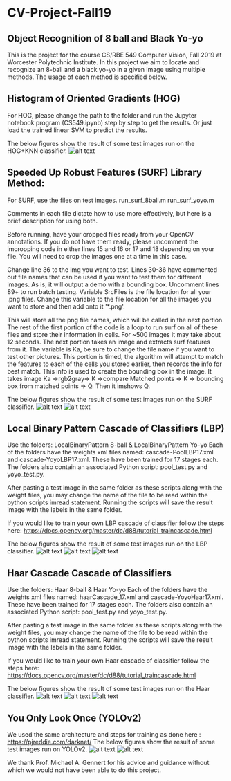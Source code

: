 # CV-Project-Fall19
## Object Recognition of 8 ball and Black Yo-yo

This is the project for the course CS/RBE 549 Computer Vision, Fall 2019 at Worcester Polytechnic Institute.
In this project we aim to locate and recognize an 8-ball and a black yo-yo in a given image using multiple methods.
The usage of each method is specified below.

## Histogram of Oriented Gradients (HOG)
For HOG, please change the path to the folder and run the Jupyter notebook program (CS549.ipynb) step by step to get the results. Or just load the trained linear SVM to predict the results. 

The below figures show the result of some test images run on the HOG+KNN classifier.
![alt text](https://github.com/ajaydxb97/CV-Project-Fall19/blob/master/HOG/image4.png "1")

## Speeded Up Robust Features (SURF) Library Method:
For SURF, use the files on test images.
  run_surf_8ball.m
  run_surf_yoyo.m

Comments in each file dictate how to use more effectively, but here is a brief description for using both.

Before running, have your cropped files ready from your OpenCV annotations. If you do not have them ready, please uncomment the imcropping code in either lines 15 and 16 or 17 and 18 depending on your file. You will need to crop the images one at a time in this case. 

Change line 36 to the img you want to test. Lines 30-36 have commented out file names that can be used if you want to test them for different images. As is, it will output a demo with a bounding box. Uncomment lines 89+ to run batch testing. Variable SrcFiles is the file location for all your .png files. Change this variable to the file location for all the images you want to store and then add onto it '\*.png'. 

This will store all the png file names, which will be called in the next portion. The rest of the first portion of the code is a loop to run surf on all of these files and store their information in cells. For ~500 images it may take about 12 seconds. The next portion takes an image and extracts surf features from it. The variable is Ka, be sure to change the file name if you want to test other pictures. This portion is timed, the algorithm will attempt to match the features to each of the cells you stored earlier, then records the info for best match. This info is used to create the bounding box in the image. It takes image Ka =>rgb2gray=> K =>compare Matched points => K => bounding box from matched points => Q. Then it imshows Q.

The below figures show the result of some test images run on the SURF classifier.
![alt text](https://github.com/ajaydxb97/CV-Project-Fall19/blob/master/SURF/image28.png "1")
![alt text](https://github.com/ajaydxb97/CV-Project-Fall19/blob/master/SURF/image7.png "1")

## Local Binary Pattern Cascade of Classifiers (LBP)
Use the folders:
LocalBinaryPattern 8-ball &
LocalBinaryPattern Yo-yo
Each of the folders have the weights xml files named: cascade-PoolLBP17.xml and cascade-YoyoLBP17.xml. These have been trained for 17 stages each. The folders also contain an associated Python script: pool_test.py and yoyo_test.py.

After pasting a test image in the same folder as these scripts along with the weight files, you may change the name of the file to be read within the python scripts imread statement. Running the scripts will save the result image with the labels in the same folder.

If you would like to train your own LBP cascade of classifier follow the steps here: https://docs.opencv.org/master/dc/d88/tutorial_traincascade.html

The below figures show the result of some test images run on the LBP classifier.
![alt text](https://github.com/ajaydxb97/CV-Project-Fall19/blob/master/LBP/image11.png "1")
![alt text](https://github.com/ajaydxb97/CV-Project-Fall19/blob/master/LBP/image27.png "1")
![alt text](https://github.com/ajaydxb97/CV-Project-Fall19/blob/master/LBP/image31.png "1")

## Haar Cascade Cascade of Classifiers
Use the folders:
Haar 8-ball &
Haar Yo-yo
Each of the folders have the weights xml files named: haarCascade_17.xml and cascade-YoyoHaar17.xml. These have been trained for 17 stages each. The folders also contain an associated Python script: pool_test.py and yoyo_test.py.

After pasting a test image in the same folder as these scripts along with the weight files, you may change the name of the file to be read within the python scripts imread statement. Running the scripts will save the result image with the labels in the same folder.

If you would like to train your own Haar cascade of classifier follow the steps here: https://docs.opencv.org/master/dc/d88/tutorial_traincascade.html

The below figures show the result of some test images run on the Haar classifier.
![alt text](https://github.com/ajaydxb97/CV-Project-Fall19/blob/master/Haar/image13.png "1")
![alt text](https://github.com/ajaydxb97/CV-Project-Fall19/blob/master/Haar/image24.png "1")
![alt text](https://github.com/ajaydxb97/CV-Project-Fall19/blob/master/Haar/image29.png "1")

## You Only Look Once (YOLOv2)
We used the same architecture and steps for training as done here : https://pjreddie.com/darknet/ 
The below figures show the result of some test images run on YOLOv2.
![alt text](https://github.com/ajaydxb97/CV-Project-Fall19/blob/master/YOLO/image18.png "1")
![alt text](https://github.com/ajaydxb97/CV-Project-Fall19/blob/master/YOLO/image23.png "2")

We thank Prof. Michael A. Gennert for his advice and guidance without which we would not have been able to do this project.



